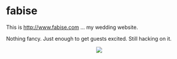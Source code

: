 fabise
======

This is http://www.fabise.com ... my wedding website.

Nothing fancy. Just enough to get guests excited. Still hacking on it.

<p align="center">
    <img src="https://raw.github.com/fcanache/fabise/master/README.png" />
</p>
